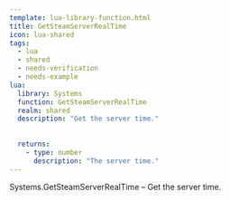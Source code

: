 ```yaml
---
template: lua-library-function.html
title: GetSteamServerRealTime
icon: lua-shared
tags:
  - lua
  - shared
  - needs-verification
  - needs-example
lua:
  library: Systems
  function: GetSteamServerRealTime
  realm: shared
  description: "Get the server time."
  
  
  returns:
    - type: number
      description: "The server time."
---
```


<div class="lua__search__keywords">
Systems.GetSteamServerRealTime &#x2013; Get the server time.
</div>

